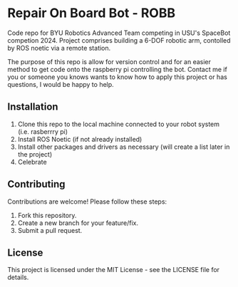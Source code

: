 # Repair On Board Bot - ROBB
Code repo for BYU Robotics Advanced Team competing in USU's SpaceBot competion 2024. Project comprises building a 6-DOF robotic arm, contolled by ROS noetic via a remote station.

The purpose of this repo is allow for version control and for an easier method to get code onto the raspberry pi controlling the bot. Contact me if you or someone you knows wants to know how to apply this project or has questions, I would be happy to help.

## Installation
1. Clone this repo to the local machine connected to your robot system (i.e. rasberrry pi)
2. Install ROS Noetic (if not already installed)
3. Install other packages and drivers as necessary (will create a list later in the project)
4. Celebrate

## Contributing
Contributions are welcome! Please follow these steps:
1. Fork this repository.
2. Create a new branch for your feature/fix.
3. Submit a pull request.

## License
This project is licensed under the MIT License - see the LICENSE file for details.
